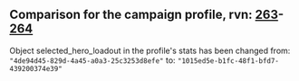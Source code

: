## Comparison for the campaign profile, rvn: [263](https://github.com/PRO100KatYT/FortniteProfileRevisions/tree/main/profiles/campaign/263%20campaign.json)-[264](https://github.com/PRO100KatYT/FortniteProfileRevisions/tree/main/profiles/campaign/264%20campaign.json)

Object selected_hero_loadout in the profile's stats has been changed from: `"4de94d45-829d-4a45-a0a3-25c3253d8efe"` to: `"1015ed5e-b1fc-48f1-bfd7-439200374e39"`
<br><br>
